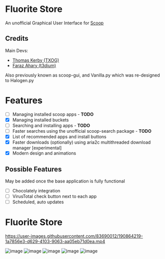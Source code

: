 # Fluorite Store
An unofficial Graphical User Interface for [Scoop](https://scoop.sh/)


## Credits

Main Devs:
- [Thomas Kerby (TXOG)](https://github.com/TXOG)
- [Faraz Ahary (t3dium)](https://github.com/t3dium)

Also previously known as scoop-gui, and Vanilla.py which was re-designed to Halogen.py

# Features 

- [ ] Managing installed scoop apps - **TODO**
- [x] Managing installed buckets
- [ ] Searching and installing apps - **TODO**
- [ ] Faster searches using the unofficial scoop-search package - **TODO**
- [x] List of recommended apps and install buttons
- [x] Faster downloads (optionally) using aria2c multithreaded download manager [experimental]
- [x] Modern design and animations

## Possible Features 
May be added once the base application is fully functional
- [ ] Chocolately integration
- [ ] VirusTotal check button next to each app
- [ ] Scheduled, auto updates

# Fluorite Store
https://user-images.githubusercontent.com/83690012/190864219-1a7856e3-d629-4103-9063-aa05eb71d0ea.mp4

![image](https://user-images.githubusercontent.com/83690012/190864502-db6cf96a-ee75-4b09-95b1-cb2fbcc11b49.png)
![image](https://user-images.githubusercontent.com/83690012/190864879-1c1d1067-c405-4f12-9fae-e1a1473193da.png)
![image](https://user-images.githubusercontent.com/83690012/190875938-969554d2-d89f-41c4-b93c-ff766eda15dd.png)
![image](https://user-images.githubusercontent.com/83690012/190877452-9441b1c4-173c-4316-ad16-f6ae0296183a.png)
![image](https://user-images.githubusercontent.com/83690012/190877415-eda49310-1db4-4a01-8af0-8ac63f8d5b57.png)
